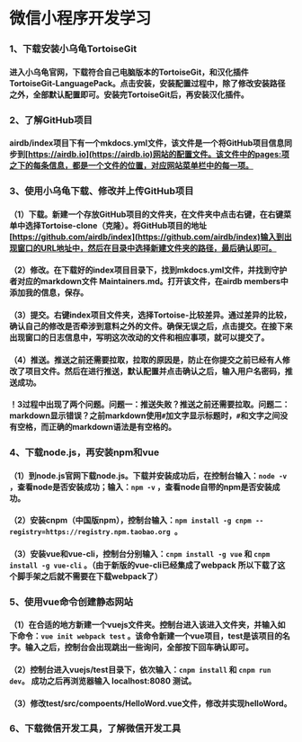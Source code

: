 # 微信小程序开发学习

### 1、下载安装小乌龟TortoiseGit
#### 进入小乌龟官网，下载符合自己电脑版本的TortoiseGit，和汉化插件TortoiseGit-LanguagePack。点击安装，安装配置过程中，除了修改安装路径之外，全部默认配置即可。安装完TortoiseGit后，再安装汉化插件。
### 2、了解GitHub项目
#### airdb/index项目下有一个mkdocs.yml文件，该文件是一个将GitHub项目信息同步到[https://airdb.io](https://airdb.io)网站的配置文件。该文件中的pages:项之下的每条信息，都是一个文件的位置，对应网站菜单栏中的每一项。
### 3、使用小乌龟下载、修改并上传GitHub项目
#### （1）下载。新建一个存放GitHub项目的文件夹，在文件夹中点击右键，在右键菜单中选择Tortoise-clone（克隆）。将GitHub项目的地址[https://github.com/airdb/index](https://github.com/airdb/index)输入到出现窗口的URL地址中，然后在目录中选择新建文件夹的路径，最后确认即可。
#### （2）修改。在下载好的index项目目录下，找到mkdocs.yml文件，并找到守护者对应的markdown文件 Maintainers.md。打开该文件，在airdb members中添加我的信息，保存。
#### （3）提交。右键index项目文件夹，选择Tortoise-比较差异。通过差异的比较，确认自己的修改是否牵涉到意料之外的文件。确保无误之后，点击提交。在接下来出现窗口的日志信息中，写明这次改动的文件和相应事项，就可以提交了。
#### （4）推送。推送之前还需要拉取，拉取的原因是，防止在你提交之前已经有人修改了项目文件。然后在进行推送，默认配置并点击确认之后，输入用户名密码，推送成功。
#### ！3过程中出现了两个问题。问题一：推送失败？推送之前还需要拉取。问题二：markdown显示错误？之前markdown使用`#`加文字显示标题时，`#`和文字之间没有空格，而正确的markdown语法是有空格的。
### 4、下载node.js，再安装npm和vue
#### （1）到node.js官网下载node.js。下载并安装成功后，在控制台输入：`node -v` ，查看node是否安装成功；输入：`npm -v` ，查看node自带的npm是否安装成功。
#### （2）安装cnpm（中国版npm），控制台输入：`npm install -g cnpm --registry=https://registry.npm.taobao.org `。
#### （3）安装vue和vue-cli，控制台分别输入：`cnpm install -g vue` 和 `cnpm install -g vue-cli` 。（由于新版的vue-cli已经集成了webpack 所以下载了这个脚手架之后就不需要在下载webpack了）
### 5、使用vue命令创建静态网站
#### （1）在合适的地方新建一个vuejs文件夹。**控制台**进入该进入文件夹，并输入如下命令：`vue init webpack test` 。该命令新建一个vue项目，test是该项目的名字。输入之后，控制台会出现跳出一些询问，全部按下回车确认即可。
#### （2）控制台进入vuejs/test目录下，依次输入：`cnpm install` 和 `cnpm run dev`。 成功之后再浏览器输入 localhost:8080 测试。
#### （3）修改test/src/compoents/HelloWord.vue文件，修改并实现helloWord。
### 6、下载微信开发工具，了解微信开发工具
